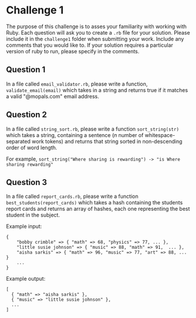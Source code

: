 # Challenge 1

The purpose of this challenge is to asses your familiarity with working with Ruby. Each question will ask you to create a `.rb` file for your solution. Please include it in the `challenge1` folder when submitting your work. Include any comments that you would like to. If your solution requires a particular version of ruby to run, please specify in the comments.

## Question 1

In a file called `email_validator.rb`, please write a function, `validate_email(email)` which takes in a string and returns true if it matches a valid "@mopals.com" email address.

## Question 2

In a file called `string_sort.rb`, please write a function `sort_string(str)` which takes a string, containing a sentence (_n_ number of whitespace-separated work tokens) and returns that string sorted in non-descending order of word length.

For example, `sort_string("Where sharing is rewarding") -> "is Where sharing rewarding"`

## Question 3

In a file called `report_cards.rb`, please write a function `best_students(report_cards)` which takes a hash containing the students report cards and returns an array of hashes, each one representing the best student in the subject.

Example input:

    { 
        "bobby crimble" => { "math" => 68, "physics" => 77, ... },
        "little susie johnson" => { "music" => 88, "math" => 91,  ... },
        "aisha sarkis" => { "math" => 96, "music" => 77, "art" => 88, ... }
        ...
    }

Example output:

    [ 
      { "math" => "aisha sarkis" }, 
      { "music" => "little susie johnson" }, 
      ...
    ]
